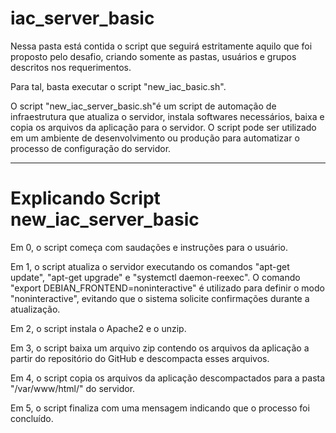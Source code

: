 # iac_server_basic

Nessa pasta está contida o script que seguirá estritamente aquilo que foi proposto pelo desafio, criando somente as pastas, usuários e grupos descritos nos requerimentos. 

Para tal, basta executar o script "new_iac_basic.sh".

O script "new_iac_server_basic.sh"é um script de automação de infraestrutura que atualiza o servidor, instala softwares necessários, baixa e copia os arquivos da aplicação para o servidor. O script pode ser utilizado em um ambiente de desenvolvimento ou produção para automatizar o processo de configuração do servidor.

------
# Explicando Script new_iac_server_basic

Em 0, o script começa com saudações e instruções para o usuário.

Em 1, o script atualiza o servidor executando os comandos "apt-get update", "apt-get upgrade" e "systemctl daemon-reexec". O comando "export DEBIAN_FRONTEND=noninteractive" é utilizado para definir o modo "noninteractive", evitando que o sistema solicite confirmações durante a atualização.

Em 2, o script instala o Apache2 e o unzip.

Em 3, o script baixa um arquivo zip contendo os arquivos da aplicação a partir do repositório do GitHub e descompacta esses arquivos.

Em 4, o script copia os arquivos da aplicação descompactados para a pasta "/var/www/html/" do servidor.

Em 5, o script finaliza com uma mensagem indicando que o processo foi concluído.
